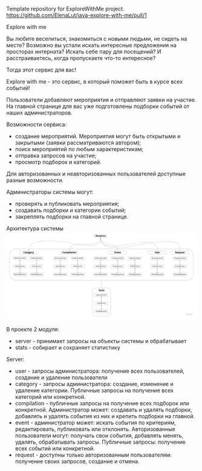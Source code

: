 Template repository for ExploreWithMe project.
https://github.com/ElenaLut/java-explore-with-me/pull/1

Explore with me

Вы любите веселиться, знакомиться с новыми людьми, не сидеть на месте?
Возможно вы устали искать интересные предложения на просторах интерната? 
Искать себе пару для посещений?
И расстраиваетесь, когда пропускаете что-то интересное?

Тогда этот сервис для вас!

Explore with me - это сервис, в который поможет быть в курсе всех событий!

Пользователи добавляют мероприятия и отправляют заявки на участие. На главной странице для вас уже подготовлены подборки событий от наших администраторов.

Возможности сервиса:
- создание мероприятий. Мероприятия могут быть открытыми и закрытыми (заявки рассматриваются автором);
- поиск мероприятий по любым характеристикам;
- отправка запросов на участие;
- просмотр подборок и категорий.

Для авторизованных и неавторизованных пользователей доступные разные возможности.

Администраторы системы могут:
- проверять и публиковать мероприятия;
- создавать подборки и категории событий;
- закреплять подборки на главной странице.

Архитектура системы
![img.png](img.png)

В проекте 2 модуля:
- server - принимает запросы на объекты системы и обрабатывает
- stats - собирает и сохраняет статистику

Server:
- user - запросы администратора: получение всех пользователей, создание и удаление пользователи
- category - запросы администратора: создание, изменение и удаление категории. Публичные запросы на получение всех категорий или конкретной.
- compilation - публичные запросы на получение всех подборок или конкретной. Администратор может: создавать и удалять подборки, добавлять и удалять события из них и крепить подборки на главной.
- event - администратор может: искать события по критериям, редактировать, публиковать или отклонять. Авторизованные пользователи могут: получать свои события, добавлять менять, удалять, обрабатывать запросы. Публичные запросы: получение всех событий или конкретной.
- request - доступны только авторизованным пользователям: получение своих запросов, создание и отмена.
